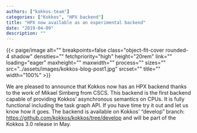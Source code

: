 ```yaml
---
authors: ["kokkos-team"]
categories: ["Kokkos", "HPX backend"]
title: "HPX now available as an experimental backend"
date: "2019-04-09"
description: ""
---
```


{{< paige/image
    alt=""
    breakpoints=false
    class="object-fit-cover rounded-4 shadow"
    densities=""
    fetchpriority="high"
    height="20rem"
    link=""
    loading="eager"
    maxheight=""
    maxwidth=""
    process=""
    sizes=""
    src="../assets/images/kokkos-blog-post1.jpg"
    srcset=""
    title=""
    width="100%" >}}

We are pleased to announce that Kokkos now has an HPX backend thanks to the work of Mikael Simberg from CSCS. This backend is the first backend capable of providing Kokkos’ asynchronous semantics on CPUs. It is fully functional including the task graph API. If you have time try it out and let us know how it goes. The backend is available on Kokkos’ “develop” branch: https://github.com/kokkos/kokkos/tree/develop and will be part of the Kokkos 3.0 release in May.
